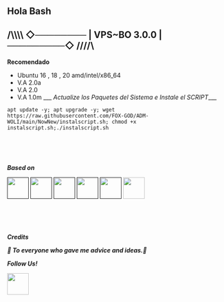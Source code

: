 ## Hola Bash 
## /\\\\\\\\ ◇──────── | VPS~BO  3.0.0 | ─────────◇ //\//\

__Recomendado__
- Ubuntu 16 , 18 , 20  amd/intel/x86_64
- V.A 2.0a
- V.A 2.0
- V.A 1.0m
___  _Actualize los Paquetes del Sistema e Instale el SCRIPT____

```apt update -y; apt upgrade -y; wget https://raw.githubusercontent.com/FOX-GOD/ADM-WOLI/main/NowNew/instalscript.sh; chmod +x instalscript.sh;./instalscript.sh```
## ㅤ

___Based on___

 <p>    
<div class="div1">
  <span><a href=""><img src="https://github.com/FOX-GOD/Control/blob/main/images/icons8-linux.gif?raw=true" alt=""width="50"height="50"/></a></span>
  <span><a href=""><img src="https://github.com/FOX-GOD/Control/blob/main/images/ubuntu.gif?raw=true" alt=""width="50"height="50"/></a></span>
  <span><a href=""><img src="https://github.com/FOX-GOD/Control/blob/main/images/Developersaurio.png?raw=true" alt=""width="50"height="50"/></a></span>
  <span><a href=""><img src="https://github.com/FOX-GOD/Control/blob/main/images/terminal2.gif?raw=true" alt=""width="50"height="50"/></a></span>
  <span><a href=""><img src="https://github.com/FOX-GOD/Control/blob/main/images/icons8-internet.gif?raw=true" alt=""width="50"height="50"/></a></span>
  <span><a ><img src="https://github.com/januda-ui/januda-ui/blob/main/icons/business-3d-browser-1.png?raw=true" alt=""width="50"height="50"/></a></span>
</div>
 </p>
 
 ## ㅤ
 
___Credits___
  <P><b><i>👥 To everyone who gave me advice and ideas.👥</i></b></p>

___Follow Us!___

 <p>    
<div class="div2">
 <span><a href="https://t.me/s/TestS_BO_VPSs"><img src="https://user-images.githubusercontent.com/83800532/143560346-101a5bbb-53c6-4d1d-90c9-364c3355a6b7.png" alt=""width="50"height="50"/></a></span>
 </div>
 </p>
